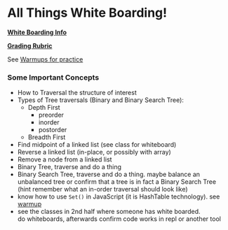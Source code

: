 # All Things White Boarding!

**[White Boarding Info](https://codefellows.github.io/common_curriculum/data_structures_and_algorithms/Whiteboard_Workflow.html)**

**[Grading Rubric](https://docs.google.com/spreadsheets/d/1scthkmARfzAFZrSYAp6LA2coOaoWUWbSzMbtIU4jcHw/edit?usp=sharing)**

See [Warmups for practice](../warmups/README.md)

### Some Important Concepts

- How to Traversal the structure of interest
- Types of Tree traversals (Binary and Binary Search Tree):
  - Depth First
    - preorder
    - inorder
    - postorder
  - Breadth First
- Find midpoint of a linked list (see class for whiteboard)
- Reverse  a linked list (in-place, or possibly with array)
- Remove a node from a linked list
- Binary Tree, traverse and do a thing
- Binary Search Tree, traverse and do a thing.  maybe balance an unbalanced tree or confirm that a tree is in fact a Binary Search Tree (hint remember what an in-order traversal should look like)
- know how to use `Set()` in JavaScript (it is HashTable technology).  see [warmup](../warmups/README.md)
- see the classes in 2nd half where someone has white boarded.  
do whiteboards, afterwards confirm code works in repl or another tool

